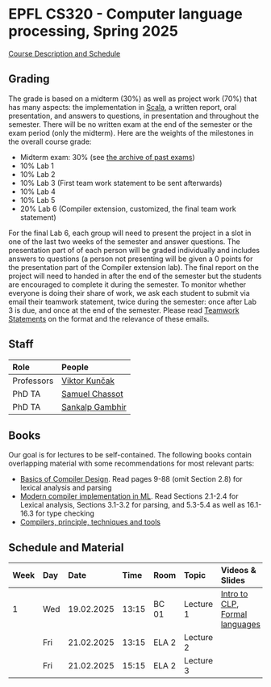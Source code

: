 # EPFL CS320 - Computer language processing, Spring 2025

[Course Description and Schedule](https://edu.epfl.ch/coursebook/en/computer-language-processing-CS-320)


## Grading

The grade is based on a midterm (30%) as well as project work (70%) that has many aspects: the implementation in [Scala](https://www.scala-lang.org/), a written report, oral presentation, and answers to questions, in presentation and throughout the semester. There will be no written exam at the end of the semester or the exam period (only the midterm). Here are the weights of the milestones in the overall course grade:

  * Midterm exam: 30% (see [the archive of past exams](past-exams/))
  * 10% Lab 1
  * 10% Lab 2
  * 10% Lab 3 (First team work statement to be sent afterwards)
  * 10% Lab 4
  * 10% Lab 5
  * 20% Lab 6 (Compiler extension, customized, the final team work statement)

For the final Lab 6, each group will need to present the project in a slot in one of the last two weeks of the semester and answer questions. The presentation part of of each person will be graded individually and includes answers to questions (a person not presenting will be given a 0 points for the presentation part of the Compiler extension lab). The final report on the project will need to handed in after the end of the semester but the students are encouraged to complete it during the semester. To monitor whether everyone is doing their share of work, we ask each student to submit via email their teamwork statement, twice during the semester: once after Lab 3 is due, and once at the end of the semester. Please read [Teamwork Statements](teamwork.md) on the format and the relevance of these emails.

## Staff

| Role            | People |
| :---            | :--- |
| Professors      | [Viktor Kunčak](https://people.epfl.ch/viktor.kuncak) |
| PhD TA   | [Samuel Chassot](https://people.epfl.ch/samuel.chassot) |
| PhD TA   | [Sankalp Gambhir](https://people.epfl.ch/sankalp.gambhir) |

## Books

Our goal is for lectures to be self-contained. The following books contain overlapping material with some recommendations for most relevant parts:
  * [Basics of Compiler Design](http://hjemmesider.diku.dk/~torbenm/Basics/). Read pages 9-88 (omit Section 2.8) for lexical analysis and parsing
  * [Modern compiler implementation in ML](http://library.epfl.ch/en/beast?isbn=9781107266391). Read Sections 2.1-2.4 for Lexical analysis, Sections 3.1-3.2 for parsing, and 5.3-5.4 as well as 16.1-16.3 for type checking
  * [Compilers, principle, techniques and tools](http://library.epfl.ch/en/beast?isbn=9781292024349)

## Schedule and Material

| Week | Day | Date       | Time  | Room   | Topic                | Videos & Slides              |                              |
| :--  | :-- | :--        | :--   | :--    | :--                  | :--                          | :--                          |
| 1    | Wed | 19.02.2025 | 13:15 | BC 01  | Lecture 1            | [Intro to CLP](https://mediaspace.epfl.ch/media/01-01%2C+Intro+to+Computer+Language+Processing/0_okro5h0v), [Formal languages](https://mediaspace.epfl.ch/media/01-02%2C+Formal+Languages/0_segfj94w) |
|      | Fri | 21.02.2025 | 13:15 | ELA 2  | Lecture 2 |
|      | Fri | 21.02.2025 | 15:15 | ELA 2  | Lecture 3 |